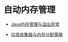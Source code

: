 # 自动内存管理

- [Java内存管理与溢出异常](/JVM/自动内存管理/Java内存管理与溢出异常.md)

- [垃圾收集器与内存分配策略](/JVM/自动内存管理/垃圾收集器与内存分配策略.md)

